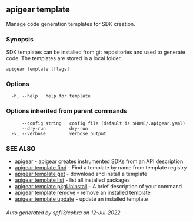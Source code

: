 ## apigear template

Manage code generation templates for SDK creation.

### Synopsis

SDK templates can be installed from git repositories and used to generate code. The templates are stored in a local folder.

```
apigear template [flags]
```

### Options

```
  -h, --help   help for template
```

### Options inherited from parent commands

```
      --config string   config file (default is $HOME/.apigear.yaml)
      --dry-run         dry-run
  -v, --verbose         verbose output
```

### SEE ALSO

* [apigear](apigear.md)	 - apigear creates instrumented SDKs from an API description
* [apigear template find](apigear_template_find.md)	 - Find a template by name from template registry
* [apigear template get](apigear_template_get.md)	 - download and install a template
* [apigear template list](apigear_template_list.md)	 - list all installed packages
* [apigear template pkgUninstall](apigear_template_pkgUninstall.md)	 - A brief description of your command
* [apigear template remove](apigear_template_remove.md)	 - remove an installed template
* [apigear template update](apigear_template_update.md)	 - update an installed template

###### Auto generated by spf13/cobra on 12-Jul-2022
